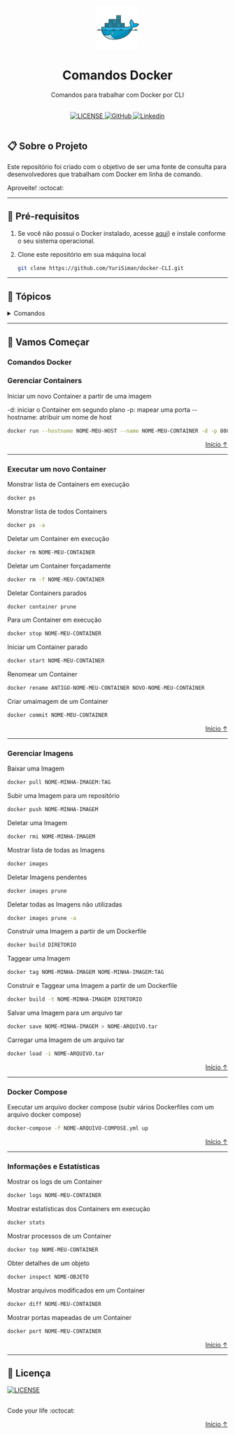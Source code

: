 <div id="top"></div>

<br/>
<div align="center">
    <img src="./readme-img/docker-original.svg" alt="Logo" width="100" height="100" />
    <h1 align="center">Comandos Docker</h1>
    <p align="center">Comandos para trabalhar com Docker por CLI</p>
</div>

<br/>

<div align="center">
    <a href="https://github.com/YuriSiman/docker-CLI/blob/master/LICENSE" target="_blank">
      <img alt="LICENSE" src="https://img.shields.io/badge/license-mit-%23A6CE39?style=for-the-badge&logo=github" />
    </a>
    <a href="https://github.com/YuriSiman" target="_blank">
      <img alt="GitHub" src="https://img.shields.io/badge/github-perfil-%237159c1?style=for-the-badge&logo=github" />
    </a>
    <a href="https://www.linkedin.com/in/yurisiman/" target="_blank">
      <img alt="Linkedin" src="https://img.shields.io/badge/linkedin-social-0A66C2?style=for-the-badge&logo=LinkedIn" />
    </a>
</div>

<br/>

## :clipboard: Sobre o Projeto

Este repositório foi criado com o objetivo de ser uma fonte de consulta para desenvolvedores que trabalham com Docker em linha de comando.

Aproveite! :octocat:

---

## :pencil: Pré-requisitos

1. Se você não possui o Docker instalado, acesse [aqui](https://docs.docker.com/get-started/get-docker/)) e instale conforme o seu sistema operacional.
2. Clone este repositório em sua máquina local

   ```sh
   git clone https://github.com/YuriSiman/docker-CLI.git
   ```

---

## :dart: Tópicos

<details>
  <summary>Comandos</summary>
  <ul>
    <li><a href="#gerenciar-containers">Gerenciar Containers</a></li>
    <li><a href="#executar-um-novo-container">Executar um novo Container</a></li>
    <li><a href="#gerenciar-imagens">Gerenciar Imagens</a></li>
    <li><a href="#docker-compose">Docker Compose</a></li>
    <li><a href="#informacoes-estatisticas">Informações e Estatísticas</a></li>
  </ul>
</details>

---

## :rocket: Vamos Começar

### Comandos Docker

<div id="gerenciar-containers"></div>

### Gerenciar Containers

Iniciar um novo Container a partir de uma imagem

-d: iniciar o Container em segundo plano
-p: mapear uma porta
--hostname: atribuir um nome de host

```sh
docker run --hostname NOME-MEU-HOST --name NOME-MEU-CONTAINER -d -p 8088:80 NOME-MINHA-IMAGEM
```

<p align="right"><a href="#top">Início ↑</a></p>

---

<div id="executar-um-novo-container"></div>

### Executar um novo Container

Monstrar lista de Containers em execução

```sh
docker ps
```

Monstrar lista de todos Containers

```sh
docker ps -a
```

Deletar um Container em execução

```sh
docker rm NOME-MEU-CONTAINER
```

Deletar um Container forçadamente

```sh
docker rm -f NOME-MEU-CONTAINER
```

Deletar Containers parados

```sh
docker container prune
```

Para um Container em execução

```sh
docker stop NOME-MEU-CONTAINER
```

Iniciar um Container parado

```sh
docker start NOME-MEU-CONTAINER
```

Renomear um Container

```sh
docker rename ANTIGO-NOME-MEU-CONTAINER NOVO-NOME-MEU-CONTAINER
```

Criar umaimagem de um Container

```sh
docker commit NOME-MEU-CONTAINER
```

<p align="right"><a href="#top">Início ↑</a></p>

---

<div id="gerenciar-imagens"></div>

### Gerenciar Imagens

Baixar uma Imagem

```sh
docker pull NOME-MINHA-IMAGEM:TAG
```

Subir uma Imagem para um repositório

```sh
docker push NOME-MINHA-IMAGEM
```

Deletar uma Imagem

```sh
docker rmi NOME-MINHA-IMAGEM
```

Mostrar lista de todas as Imagens

```sh
docker images
```

Deletar Imagens pendentes

```sh
docker images prune
```

Deletar todas as Imagens não utilizadas

```sh
docker images prune -a
```

Construir uma Imagem a partir de um Dockerfile

```sh
docker build DIRETORIO
```

Taggear uma Imagem

```sh
docker tag NOME-MINHA-IMAGEM NOME-MINHA-IMAGEM:TAG
```

Construir e Taggear uma Imagem a partir de um Dockerfile

```sh
docker build -t NOME-MINHA-IMAGEM DIRETORIO
```

Salvar uma Imagem para um arquivo tar

```sh
docker save NOME-MINHA-IMAGEM > NOME-ARQUIVO.tar
```

Carregar uma Imagem de um arquivo tar

```sh
docker load -i NOME-ARQUIVO.tar
```

<p align="right"><a href="#top">Início ↑</a></p>

---

<div id="docker-compose"></div>

### Docker Compose

Executar um arquivo docker compose (subir vários Dockerfiles com um arquivo docker compose)

```sh
docker-compose -f NOME-ARQUIVO-COMPOSE.yml up
```

<p align="right"><a href="#top">Início ↑</a></p>

---

<div id="informacoes-estatisticas"></div>

### Informações e Estatísticas

Mostrar os logs de um Container

```sh
docker logs NOME-MEU-CONTAINER
```

Mostrar estatísticas dos Containers em execução

```sh
docker stats
```

Mostrar processos de um Container

```sh
docker top NOME-MEU-CONTAINER
```

Obter detalhes de um objeto

```sh
docker inspect NOME-OBJETO
```

Mostrar arquivos modificados em um Container

```sh
docker diff NOME-MEU-CONTAINER
```

Mostrar portas mapeadas de um Container

```sh
docker port NOME-MEU-CONTAINER
```

<p align="right"><a href="#top">Início ↑</a></p>

---

## :pencil: Licença

<a href="https://github.com/YuriSiman/git-command-line/blob/master/LICENSE" target="_blank">
  <img alt="LICENSE" src="https://img.shields.io/badge/license-mit-%23A6CE39?style=for-the-badge&logo=github" />
</a>

##

Code your life :octocat:

<p align="right"><a href="#top">Início ↑</a></p>
